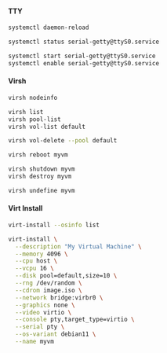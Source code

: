 #### TTY

```bash
systemctl daemon-reload

systemctl status serial-getty@ttyS0.service

systemctl start serial-getty@ttyS0.service
systemctl enable serial-getty@ttyS0.service
```

#### Virsh

```bash
virsh nodeinfo
```

```bash
virsh list
virsh pool-list
virsh vol-list default
```

```bash
virsh vol-delete --pool default 
```

```bash
virsh reboot myvm

virsh shutdown myvm
virsh destroy myvm

virsh undefine myvm
```

#### Virt Install

```bash
virt-install --osinfo list
```

```bash
virt-install \
  --description "My Virtual Machine" \
  --memory 4096 \
  --cpu host \
  --vcpu 16 \
  --disk pool=default,size=10 \
  --rng /dev/random \
  --cdrom image.iso \
  --network bridge:virbr0 \
  --graphics none \
  --video virtio \
  --console pty,target_type=virtio \
  --serial pty \
  --os-variant debian11 \
  --name myvm
```
